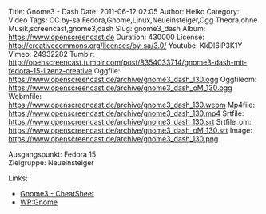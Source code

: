 Title: Gnome3 - Dash
Date: 2011-06-12 02:05
Author: Heiko
Category: Video
Tags: CC by-sa,Fedora,Gnome,Linux,Neueinsteiger,Ogg Theora,ohne Musik,screencast,gnome3,dash
Slug: gnome3_dash
Album: https://www.openscreencast.de
Duration: 430000
License: http://creativecommons.org/licenses/by-sa/3.0/
Youtube: KkDI6lP3K1Y
Vimeo: 24932282
Tumblr: http://openscreencast.tumblr.com/post/8354033714/gnome3-dash-mit-fedora-15-lizenz-creative
Oggfile: https://www.openscreencast.de/archive/gnome3_dash_130.ogg
Oggfileom: https://www.openscreencast.de/archive/gnome3_dash_oM_130.ogg
Webmfile: https://www.openscreencast.de/archive/gnome3_dash_130.webm
Mp4file: https://www.openscreencast.de/archive/gnome3_dash_130.mp4
Srtfile: https://www.openscreencast.de/archive/gnome3_dash_130.srt
Srtfile_om: https://www.openscreencast.de/archive/gnome3_dash_oM_130.srt
Image: https://www.openscreencast.de/archive/gnome3_dash_130.png

Ausgangspunkt: Fedora 15  
Zielgruppe: Neueinsteiger  

Links:

  * [Gnome3 - CheatSheet](http://live.gnome.org/GnomeShell/CheatSheet "Link zu gnome.org")
  * [WP:Gnome](http://de.wikipedia.org/wiki/Gnome "Link zu Wikipedia Gnome")

